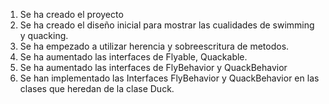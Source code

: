 1. Se ha creado el proyecto
2. Se ha creado el diseño inicial para mostrar las 
    cualidades de swimming y quacking.
3. Se ha empezado a utilizar herencia y sobreescritura de 
    metodos.
4. Se ha aumentado las interfaces de Flyable, Quackable.
5. Se ha aumentado las interfaces de FlyBehavior y QuackBehavior 
6. Se han implementado las Interfaces FlyBehavior y QuackBehavior en las clases
    que heredan de la clase Duck.   
